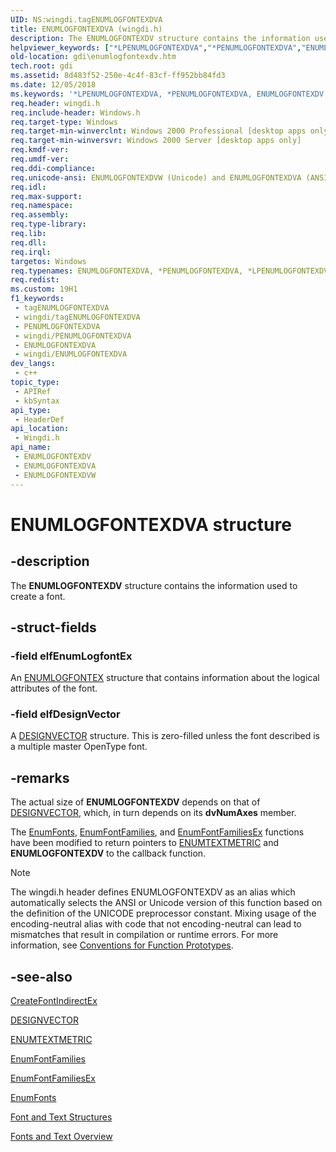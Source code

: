 ```yaml
---
UID: NS:wingdi.tagENUMLOGFONTEXDVA
title: ENUMLOGFONTEXDVA (wingdi.h)
description: The ENUMLOGFONTEXDV structure contains the information used to create a font.
helpviewer_keywords: ["*LPENUMLOGFONTEXDVA","*PENUMLOGFONTEXDVA","ENUMLOGFONTEXDV","ENUMLOGFONTEXDV structure [Windows GDI]","ENUMLOGFONTEXDVA","ENUMLOGFONTEXDVW","PENUMLOGFONTEXDV","PENUMLOGFONTEXDV structure pointer [Windows GDI]","_win32_ENUMLOGFONTEXDV_str","gdi.enumlogfontexdv","wingdi/ENUMLOGFONTEXDV","wingdi/ENUMLOGFONTEXDVA","wingdi/ENUMLOGFONTEXDVW","wingdi/PENUMLOGFONTEXDV"]
old-location: gdi\enumlogfontexdv.htm
tech.root: gdi
ms.assetid: 8d483f52-250e-4c4f-83cf-ff952bb84fd3
ms.date: 12/05/2018
ms.keywords: '*LPENUMLOGFONTEXDVA, *PENUMLOGFONTEXDVA, ENUMLOGFONTEXDV, ENUMLOGFONTEXDV structure [Windows GDI], ENUMLOGFONTEXDVA, ENUMLOGFONTEXDVW, PENUMLOGFONTEXDV, PENUMLOGFONTEXDV structure pointer [Windows GDI], _win32_ENUMLOGFONTEXDV_str, gdi.enumlogfontexdv, wingdi/ENUMLOGFONTEXDV, wingdi/ENUMLOGFONTEXDVA, wingdi/ENUMLOGFONTEXDVW, wingdi/PENUMLOGFONTEXDV'
req.header: wingdi.h
req.include-header: Windows.h
req.target-type: Windows
req.target-min-winverclnt: Windows 2000 Professional [desktop apps only]
req.target-min-winversvr: Windows 2000 Server [desktop apps only]
req.kmdf-ver: 
req.umdf-ver: 
req.ddi-compliance: 
req.unicode-ansi: ENUMLOGFONTEXDVW (Unicode) and ENUMLOGFONTEXDVA (ANSI)
req.idl: 
req.max-support: 
req.namespace: 
req.assembly: 
req.type-library: 
req.lib: 
req.dll: 
req.irql: 
targetos: Windows
req.typenames: ENUMLOGFONTEXDVA, *PENUMLOGFONTEXDVA, *LPENUMLOGFONTEXDVA
req.redist: 
ms.custom: 19H1
f1_keywords:
 - tagENUMLOGFONTEXDVA
 - wingdi/tagENUMLOGFONTEXDVA
 - PENUMLOGFONTEXDVA
 - wingdi/PENUMLOGFONTEXDVA
 - ENUMLOGFONTEXDVA
 - wingdi/ENUMLOGFONTEXDVA
dev_langs:
 - c++
topic_type:
 - APIRef
 - kbSyntax
api_type:
 - HeaderDef
api_location:
 - Wingdi.h
api_name:
 - ENUMLOGFONTEXDV
 - ENUMLOGFONTEXDVA
 - ENUMLOGFONTEXDVW
---
```


# ENUMLOGFONTEXDVA structure


## -description

The <b>ENUMLOGFONTEXDV</b> structure contains the information used to create a font.

## -struct-fields

### -field elfEnumLogfontEx

An <a href="/windows/desktop/api/wingdi/ns-wingdi-enumlogfontexa">ENUMLOGFONTEX</a> structure that contains information about the logical attributes of the font.

### -field elfDesignVector

A <a href="/windows/desktop/api/wingdi/ns-wingdi-designvector">DESIGNVECTOR</a> structure. This is zero-filled unless the font described is a multiple master OpenType font.

## -remarks

The actual size of <b>ENUMLOGFONTEXDV</b> depends on that of <a href="/windows/desktop/api/wingdi/ns-wingdi-designvector">DESIGNVECTOR</a>, which, in turn depends on its <b>dvNumAxes</b> member.

The <a href="/windows/desktop/api/wingdi/nf-wingdi-enumfontsa">EnumFonts</a>, <a href="/windows/desktop/api/wingdi/nf-wingdi-enumfontfamiliesa">EnumFontFamilies</a>, and <a href="/windows/desktop/api/wingdi/nf-wingdi-enumfontfamiliesexa">EnumFontFamiliesEx</a> functions have been modified to return pointers to <a href="/windows/desktop/api/wingdi/ns-wingdi-enumtextmetrica">ENUMTEXTMETRIC</a> and <b>ENUMLOGFONTEXDV</b> to the callback function.





> [!NOTE]
> The wingdi.h header defines ENUMLOGFONTEXDV as an alias which automatically selects the ANSI or Unicode version of this function based on the definition of the UNICODE preprocessor constant. Mixing usage of the encoding-neutral alias with code that not encoding-neutral can lead to mismatches that result in compilation or runtime errors. For more information, see [Conventions for Function Prototypes](/windows/win32/intl/conventions-for-function-prototypes).

## -see-also

<a href="/windows/desktop/api/wingdi/nf-wingdi-createfontindirectexa">CreateFontIndirectEx</a>



<a href="/windows/desktop/api/wingdi/ns-wingdi-designvector">DESIGNVECTOR</a>



<a href="/windows/desktop/api/wingdi/ns-wingdi-enumtextmetrica">ENUMTEXTMETRIC</a>



<a href="/windows/desktop/api/wingdi/nf-wingdi-enumfontfamiliesa">EnumFontFamilies</a>



<a href="/windows/desktop/api/wingdi/nf-wingdi-enumfontfamiliesexa">EnumFontFamiliesEx</a>



<a href="/windows/desktop/api/wingdi/nf-wingdi-enumfontsa">EnumFonts</a>



<a href="/windows/desktop/gdi/font-and-text-structures">Font and Text Structures</a>



<a href="/windows/desktop/gdi/fonts-and-text">Fonts and Text Overview</a>
